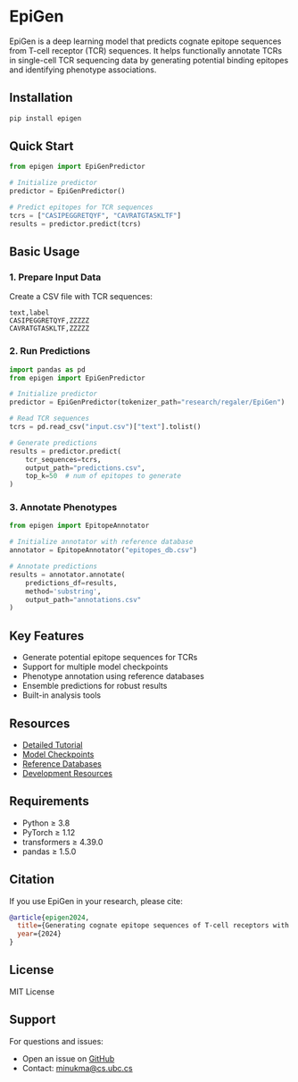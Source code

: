 # EpiGen

EpiGen is a deep learning model that predicts cognate epitope sequences from T-cell receptor (TCR) sequences. It helps functionally annotate TCRs in single-cell TCR sequencing data by generating potential binding epitopes and identifying phenotype associations.

## Installation

```bash
pip install epigen
```

## Quick Start

```python
from epigen import EpiGenPredictor

# Initialize predictor
predictor = EpiGenPredictor()

# Predict epitopes for TCR sequences
tcrs = ["CASIPEGGRETQYF", "CAVRATGTASKLTF"]
results = predictor.predict(tcrs)
```

## Basic Usage

### 1. Prepare Input Data

Create a CSV file with TCR sequences:
```csv
text,label
CASIPEGGRETQYF,ZZZZZ
CAVRATGTASKLTF,ZZZZZ
```

### 2. Run Predictions

```python
import pandas as pd
from epigen import EpiGenPredictor

# Initialize predictor
predictor = EpiGenPredictor(tokenizer_path="research/regaler/EpiGen")

# Read TCR sequences
tcrs = pd.read_csv("input.csv")["text"].tolist()

# Generate predictions
results = predictor.predict(
    tcr_sequences=tcrs,
    output_path="predictions.csv",
    top_k=50  # num of epitopes to generate
)
```

### 3. Annotate Phenotypes

```python
from epigen import EpitopeAnnotator

# Initialize annotator with reference database
annotator = EpitopeAnnotator("epitopes_db.csv")

# Annotate predictions
results = annotator.annotate(
    predictions_df=results,
    method='substring',
    output_path="annotations.csv"
)
```

## Key Features

- Generate potential epitope sequences for TCRs
- Support for multiple model checkpoints
- Phenotype annotation using reference databases
- Ensemble predictions for robust results
- Built-in analysis tools

## Resources

- [Detailed Tutorial](https://github.com/Regaler/EpiGen/tutorials)
- [Model Checkpoints](https://zenodo.org/records/14853949)
- [Reference Databases](https://zenodo.org/records/14861398)
- [Development Resources](https://zenodo.org/records/14286754)

## Requirements

- Python ≥ 3.8
- PyTorch ≥ 1.12
- transformers ≥ 4.39.0
- pandas ≥ 1.5.0

## Citation

If you use EpiGen in your research, please cite:
```bibtex
@article{epigen2024,
  title={Generating cognate epitope sequences of T-cell receptors with a generative transformer},
  year={2024}
}
```

## License

MIT License

## Support

For questions and issues:
- Open an issue on [GitHub](https://github.com/regaler/epigen/issues)
- Contact: minukma@cs.ubc.cs
